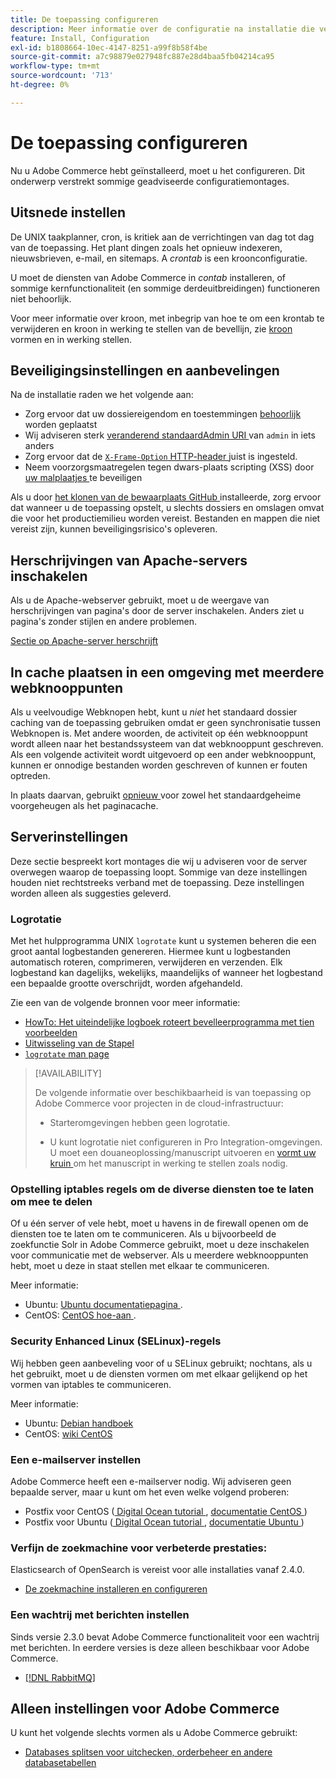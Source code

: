 ```yaml
---
title: De toepassing configureren
description: Meer informatie over de configuratie na installatie die vereist is voor Adobe Commerce-implementaties op locatie.
feature: Install, Configuration
exl-id: b1808664-10ec-4147-8251-a99f8b58f4be
source-git-commit: a7c98879e027948fc887e28d4baa5fb04214ca95
workflow-type: tm+mt
source-wordcount: '713'
ht-degree: 0%

---
```


# De toepassing configureren

Nu u Adobe Commerce hebt geïnstalleerd, moet u het configureren. Dit onderwerp verstrekt sommige geadviseerde configuratiemontages.

## Uitsnede instellen

De UNIX taakplanner, cron, is kritiek aan de verrichtingen van dag tot dag van de toepassing. Het plant dingen zoals het opnieuw indexeren, nieuwsbrieven, e-mail, en sitemaps. A *crontab* is een kroonconfiguratie.

U moet de diensten van Adobe Commerce in *contab* installeren, of sommige kernfunctionaliteit (en sommige derdeuitbreidingen) functioneren niet behoorlijk.

Voor meer informatie over kroon, met inbegrip van hoe te om een krontab te verwijderen en kroon in werking te stellen van de bevellijn, zie [ kroon ](../../configuration/cli/configure-cron-jobs.md) vormen en in werking stellen.

## Beveiligingsinstellingen en aanbevelingen

Na de installatie raden we het volgende aan:

* Zorg ervoor dat uw dossiereigendom en toestemmingen [ behoorlijk ](../prerequisites/file-system/configure-permissions.md) worden geplaatst
* Wij adviseren sterk [ veranderend standaardAdmin URI ](../tutorials/admin-uri.md) van `admin` in iets anders
* Zorg ervoor dat de [`X-Frame-Option` HTTP-header ](../../configuration/security/xframe-options.md) juist is ingesteld.
* Neem voorzorgsmaatregelen tegen dwars-plaats scripting (XSS) door [ uw malplaatjes ](https://developer.adobe.com/commerce/php/development/security/cross-site-scripting/) te beveiligen

Als u door [ het klonen van de bewaarplaats GitHub ](https://developer.adobe.com/commerce/contributor/guides/install/clone-repository/) installeerde, zorg ervoor dat wanneer u de toepassing opstelt, u slechts dossiers en omslagen omvat die voor het productiemilieu worden vereist. Bestanden en mappen die niet vereist zijn, kunnen beveiligingsrisico&#39;s opleveren.

## Herschrijvingen van Apache-servers inschakelen

Als u de Apache-webserver gebruikt, moet u de weergave van herschrijvingen van pagina&#39;s door de server inschakelen. Anders ziet u pagina&#39;s zonder stijlen en andere problemen.

[Sectie op Apache-server herschrijft](../prerequisites/web-server/apache.md#apache-rewrites-and-htaccess)

## In cache plaatsen in een omgeving met meerdere webknooppunten

Als u veelvoudige Webknopen hebt, kunt u *niet* het standaard dossier caching van de toepassing gebruiken omdat er geen synchronisatie tussen Webknopen is. Met andere woorden, de activiteit op één webknooppunt wordt alleen naar het bestandssysteem van dat webknooppunt geschreven. Als een volgende activiteit wordt uitgevoerd op een ander webknooppunt, kunnen er onnodige bestanden worden geschreven of kunnen er fouten optreden.

In plaats daarvan, gebruikt [ opnieuw ](../../configuration/cache/config-redis.md) voor zowel het standaardgeheime voorgeheugen als het paginacache.

## Serverinstellingen

Deze sectie bespreekt kort montages die wij u adviseren voor de server overwegen waarop de toepassing loopt. Sommige van deze instellingen houden niet rechtstreeks verband met de toepassing. Deze instellingen worden alleen als suggesties geleverd.

### Logrotatie

Met het hulpprogramma UNIX `logrotate` kunt u systemen beheren die een groot aantal logbestanden genereren. Hiermee kunt u logbestanden automatisch roteren, comprimeren, verwijderen en verzenden. Elk logbestand kan dagelijks, wekelijks, maandelijks of wanneer het logbestand een bepaalde grootte overschrijdt, worden afgehandeld.

Zie een van de volgende bronnen voor meer informatie:

* [ HowTo: Het uiteindelijke logboek roteert bevelleerprogramma met tien voorbeelden ](https://www.thegeekstuff.com/2010/07/logrotate-examples)
* [ Uitwisseling van de Stapel ](https://unix.stackexchange.com/questions/85662/how-to-properly-automatically-manually-rotate-log-files-for-production-rails-app)
* [`logrotate` man page ](https://linuxconfig.org/logrotate-8-manual-page)

>[!AVAILABILITY]
>
>De volgende informatie over beschikbaarheid is van toepassing op Adobe Commerce voor projecten in de cloud-infrastructuur:
>
>* Starteromgevingen hebben geen logrotatie.
>
>* U kunt logrotatie niet configureren in Pro Integration-omgevingen. U moet een douaneoplossing/manuscript uitvoeren en [ vormt uw kruin ](https://experienceleague.adobe.com/en/docs/commerce-on-cloud/user-guide/configure/app/properties/crons-property) om het manuscript in werking te stellen zoals nodig.

### Opstelling iptables regels om de diverse diensten toe te laten om mee te delen

Of u één server of vele hebt, moet u havens in de firewall openen om de diensten toe te laten om te communiceren. Als u bijvoorbeeld de zoekfunctie Solr in Adobe Commerce gebruikt, moet u deze inschakelen voor communicatie met de webserver. Als u meerdere webknooppunten hebt, moet u deze in staat stellen met elkaar te communiceren.

Meer informatie:

* Ubuntu: [ Ubuntu documentatiepagina ](https://help.ubuntu.com/community/IptablesHowTo).
* CentOS: [ CentOS hoe-aan ](https://wiki.centos.org/HowTos%282f%29Network%282f%29IPTables.html).

### Security Enhanced Linux (SELinux)-regels

Wij hebben geen aanbeveling voor of u SELinux gebruikt; nochtans, als u het gebruikt, moet u de diensten vormen om met elkaar gelijkend op het vormen van iptables te communiceren.

Meer informatie:

* Ubuntu: [ Debian handboek ](https://debian-handbook.info/browse/stable/sect.selinux.html)
* CentOS: [ wiki CentOS ](https://wiki.centos.org/HowTos/SELinux)

### Een e-mailserver instellen

Adobe Commerce heeft een e-mailserver nodig. Wij adviseren geen bepaalde server, maar u kunt om het even welke volgend proberen:

* Postfix voor CentOS ([ Digital Ocean tutorial ](https://www.digitalocean.com/community/tutorials/how-to-install-postfix-on-centos-6), [ documentatie CentOS ](https://www.centos.org))
* Postfix voor Ubuntu ([ Digital Ocean tutorial ](https://www.digitalocean.com/community/tutorials/how-to-install-and-setup-postfix-on-ubuntu-14-04), [ documentatie Ubuntu ](https://help.ubuntu.com/community/MailServer))

### Verfijn de zoekmachine voor verbeterde prestaties:

Elasticsearch of OpenSearch is vereist voor alle installaties vanaf 2.4.0.

* [De zoekmachine installeren en configureren](../../configuration/search/overview-search.md)

### Een wachtrij met berichten instellen

Sinds versie 2.3.0 bevat Adobe Commerce functionaliteit voor een wachtrij met berichten. In eerdere versies is deze alleen beschikbaar voor Adobe Commerce.

* [[!DNL RabbitMQ]](../../configuration/queues/message-queue-framework.md)

## Alleen instellingen voor Adobe Commerce

U kunt het volgende slechts vormen als u Adobe Commerce gebruikt:

* [Databases splitsen voor uitchecken, orderbeheer en andere databasetabellen](../../configuration/storage/multi-master.md)
